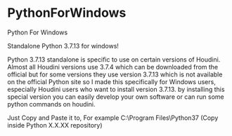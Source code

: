 # PythonForWindows
 Python For Windows

 Standalone Python 3.7.13 for windows!
 
 Python 3.7.13 standalone is specific to use on certain versions of Houdini. Almost all Houdini versions use 3.7.4 which can be downloaded from the official but for some versions they use version 3.7.13 which is not available on the official Python site so I made this specifically for Windows users, especially Houdini users who want to install version 3.7.13. by installing this special version you can easily develop your own software or can run some python commands on houdini.

Just Copy and Paste it to, For example C:\Program Files\Python37 (Copy inside Python X.X.XX repository)
